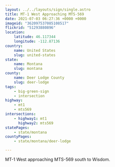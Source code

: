 ```yaml
---
layout: ../../layouts/sign/single.astro
title: MT-1 West Approaching MTS-569
date: 2021-07-03 06:27:36 +0000 +0000
imageid: "362097537085108517"
flickrid: "51293880896"
location:
    latitude: 46.117344
    longitude: -112.87136
country:
    name: United States
    slug: united-states
state:
    name: Montana
    slug: montana
county:
    name: Deer Lodge County
    slug: deer-lodge
tags:
    - big-green-sign
    - intersection
highway:
    - mt1
    - mts569
intersections:
    - highway1: mt1
      highway2: mts569
statePages:
    - state/montana
countyPages:
    - state/montana/deer-lodge

---
```

MT-1 West approaching MTS-569 south to Wisdom.